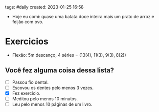 tags: #daily 
created: 2023-01-25 16:58

- Hoje eu comi: quase uma batata doce inteira mais um prato de arroz e feijão com ovo.

# Exercicios
- Flexão: 5m descanço, 4 séries = (13(4), 11(3), 9(3), 8(2))

## Você fez alguma coisa dessa lista?
- [ ] Passou fio dental.
- [ ] Escovou os dentes pelo menos 3 vezes.
- [x] Fez exercício.
- [ ] Meditou pelo menos 10 minutos.
- [ ] Leu pelo menos 10 páginas de um livro.